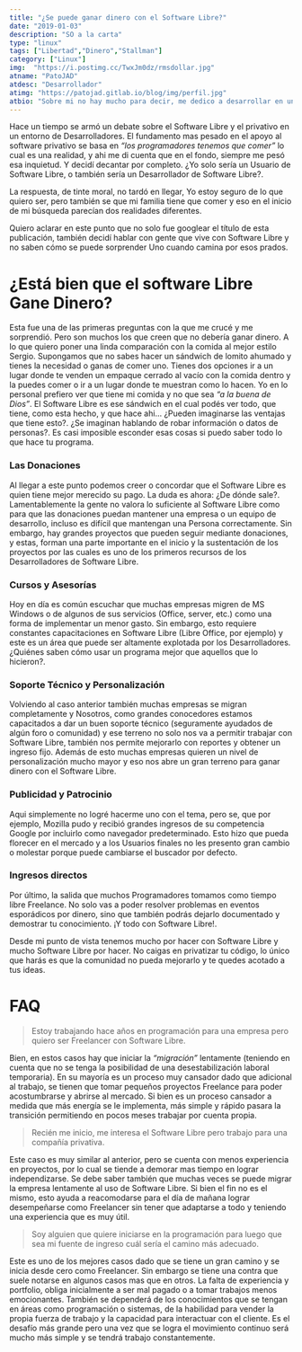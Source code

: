```yaml
---
title: "¿Se puede ganar dinero con el Software Libre?"
date: "2019-01-03"
description: "SO a la carta"
type: "linux"
tags: ["Libertad","Dinero","Stallman"]
category: ["Linux"]
img:  "https://i.postimg.cc/TwxJm0dz/rmsdollar.jpg"
atname: "PatoJAD"
atdesc: "Desarrollador"
atimg: "https://patojad.gitlab.io/blog/img/perfil.jpg"
atbio: "Sobre mi no hay mucho para decir, me dedico a desarrollar en una empresa de telecomunicaciones, utilizo linux desde el 2012 y hace años que es mi sistema operativo main. Soy una persona que busca crecer profesionalmente sin dejar de divertirse y hacer lo que me gusta. Siempre digo que cuando un proyecto sale es importante agradecer, por lo cual les recomiendo a todos leer la seccion Agreadecimientos en la cual me tome un tiempito para poder agradecer a todos y cada uno de los que hicieron posible todo esto."
---
```


Hace un tiempo se armó un debate sobre el Software Libre y el privativo en un entorno de Desarrolladores. El fundamento mas pesado en el apoyo al software privativo se basa en _“los programadores tenemos que comer”_ lo cual es una realidad, y ahi me di cuenta que en el fondo, siempre me pesó esa inquietud. Y decidí decantar por completo. ¿Yo solo sería un Usuario de Software Libre, o también sería un Desarrollador de Software Libre?.

La respuesta, de tinte moral, no tardó en llegar, Yo estoy seguro de lo que quiero ser, pero también se que mi familia tiene que comer y eso en el inicio de mi búsqueda parecían dos realidades diferentes.

Quiero aclarar en este punto que no solo fue googlear el título de esta publicación, también decidí hablar con gente que vive con Software Libre y no saben cómo se puede sorprender Uno cuando camina por esos prados.

# ¿Está bien que el software Libre Gane Dinero?
Esta fue una de las primeras preguntas con la que me crucé y me sorprendió. Pero son muchos los que creen que no debería ganar dinero. A lo que quiero poner una linda comparación con la comida al mejor estilo Sergio. Supongamos que no sabes hacer un sándwich de lomito ahumado y tienes la necesidad o ganas de comer uno. Tienes dos opciones ir a un lugar donde te venden un empaque cerrado al vacío con la comida dentro y la puedes comer o ir a un lugar donde te muestran como lo hacen. Yo en lo personal prefiero ver que tiene mi comida y no que sea   _“a la buena de Dios”_.  El Software Libre es ese sándwich en el cual podés ver todo, que tiene, como esta hecho, y que hace ahi… ¿Pueden imaginarse las ventajas que tiene esto?. ¿Se imaginan hablando de robar información o datos de personas?. Es casi imposible esconder esas cosas si puedo saber todo lo que hace tu programa.

### Las Donaciones
Al llegar a este punto podemos creer o concordar que el Software Libre es quien tiene mejor merecido su pago. La duda es ahora: ¿De dónde sale?. Lamentablemente la gente no valora lo suficiente al Software Libre como para que las donaciones puedan mantener una empresa o un equipo de desarrollo, incluso es difícil que mantengan una Persona correctamente. Sin embargo, hay grandes proyectos que pueden seguir mediante donaciones, y estas, forman una parte importante en el inicio y la sustentación de los proyectos por las cuales es uno de los primeros recursos de los Desarrolladores de Software Libre.

### Cursos y Asesorías
Hoy en día es común escuchar que muchas empresas migren de MS Windows o de algunos de sus servicios (Office, server, etc.) como una forma de implementar un menor gasto. Sin embargo, esto requiere constantes capacitaciones en Software Libre (Libre Office, por ejemplo) y este es un área que puede ser altamente explotada por los Desarrolladores. ¿Quiénes saben cómo usar un programa mejor que aquellos que lo hicieron?.

### Soporte Técnico y Personalización
Volviendo al caso anterior también muchas empresas se migran completamente y Nosotros, como grandes conocedores estamos capacitados a dar un buen soporte técnico (seguramente ayudados de algún foro o comunidad) y ese terreno no solo nos va a permitir trabajar con Software Libre, también nos permite mejorarlo con reportes y obtener un ingreso fijo. Además de esto muchas empresas quieren un nivel de personalización mucho mayor y eso nos abre un gran terreno para ganar dinero con el Software Libre.

### Publicidad y Patrocinio
Aqui simplemente no logré hacerme uno con el tema, pero se, que por ejemplo, Mozilla pudo y recibió grandes ingresos de su competencia Google por incluirlo como navegador predeterminado. Esto hizo que pueda florecer en el mercado y a los Usuarios finales no les presento gran cambio o molestar porque puede cambiarse el buscador por defecto.

### Ingresos directos
Por último, la salida que muchos Programadores tomamos como tiempo libre Freelance. No solo vas a poder resolver problemas en eventos esporádicos por dinero, sino que también podrás dejarlo documentado y demostrar tu conocimiento. ¡Y todo con Software Libre!.

Desde mi punto de vista tenemos mucho por hacer con Software Libre y mucho Software Libre por hacer. No caigas en privatizar tu código, lo único que harás es que la comunidad no pueda mejorarlo y te quedes acotado a tus ideas.




# FAQ


> Estoy trabajando hace años en programación para una empresa pero quiero ser Freelancer con Software Libre.

Bien, en estos casos hay que iniciar la _“migración”_ lentamente (teniendo en cuenta que no se tenga la posibilidad de una desestabilización laboral temporaria). En su mayoría es un proceso muy cansador dado que adicional al trabajo, se tienen que tomar pequeños proyectos Freelance para poder acostumbrarse y abrirse al mercado. Si bien es un proceso cansador a medida que más energía se le implementa, más simple y rápido pasara la transición permitiendo en pocos meses trabajar por cuenta propia.



> Recién me inicio, me interesa el Software Libre pero trabajo para una compañía privativa.

Este caso es muy similar al anterior, pero se cuenta con menos experiencia en proyectos, por lo cual se tiende a demorar mas tiempo en lograr independizarse. Se debe saber también que muchas veces se puede migrar la empresa lentamente al uso de Software Libre. Si bien el fin no es el mismo, esto ayuda a reacomodarse para el día de mañana lograr desempeñarse como Freelancer sin tener que adaptarse a todo y teniendo una experiencia que es muy útil.



> Soy alguien que quiere iniciarse en la programación para luego que sea mi fuente de ingreso cuál sería el camino más adecuado.

Este es uno de los mejores casos dado que se tiene un gran camino y se inicia desde cero como Freelancer. Sin embargo se tiene una contra que suele notarse en algunos casos mas que en otros. La falta de experiencia y portfolio, obliga inicialmente a ser mal pagado o a tomar trabajos menos emocionantes. También se dependerá de los conocimientos que se tengan en áreas como programación o sistemas, de la habilidad para vender la propia fuerza de trabajo y la capacidad para interactuar con el cliente. Es el desafío más grande pero una vez que se logra el movimiento continuo será mucho más simple y se tendrá trabajo constantemente.
